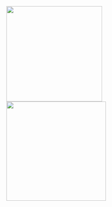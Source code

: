 <img src="https://github-readme-stats.vercel.app/api?username=dynobo&show_icons=true&line_height=35&hide_border=true" height=250 /><img src="https://github-readme-stats.vercel.app/api/top-langs/?username=dynobo&langs_count=6&hide=Jupyter%20Notebook&hide_border=true&hide_title=true" height=260 />
